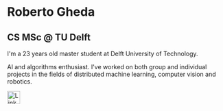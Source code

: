 # Roberto Gheda
## CS MSc @ TU Delft

I'm a 23 years old master student at Delft University of Technology.

AI and algorithms enthusiast. I've worked on both group and individual projects in the fields of distributed machine learning, computer vision and robotics.

<div id="badges">
<a href="https://www.linkedin.com/in/r-gheda/">
    <img src="https://img.shields.io/badge/LinkedIn-blue?style=for-the-badge&logo=linkedin&logoColor=white" height="30" alt="LinkedIn Badge"/>
</a>
</div> 


<!--
**r-gheda/r-gheda** is a ✨ _special_ ✨ repository because its `README.md` (this file) appears on your GitHub profile.

Here are some ideas to get you started:

- 🔭 I’m currently working on ...
- 🌱 I’m currently learning ...
- 👯 I’m looking to collaborate on ...
- 🤔 I’m looking for help with ...
- 💬 Ask me about ...
- 📫 How to reach me: ...
- 😄 Pronouns: ...
- ⚡ Fun fact: ...
-->
